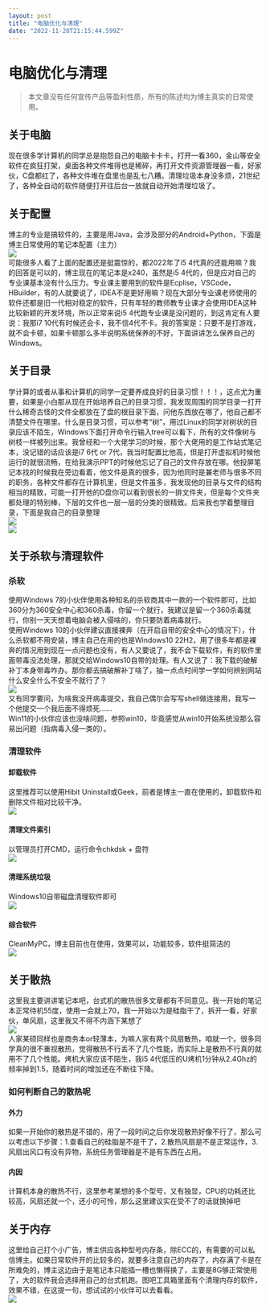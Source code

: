 ```yaml
---
layout: post
title: "电脑优化与清理"
date: "2022-11-20T21:15:44.599Z"
---
```

电脑优化与清理
=======

> 本文章没有任何宣传产品等盈利性质，所有的陈述均为博主真实的日常使用。

关于电脑
----

现在很多学计算机的同学总是抱怨自己的电脑卡卡卡，打开一看360，金山等安全软件在疯狂打架，桌面各种文件堆得也是稀碎，再打开文件资源管理器一看，好家伙，C盘都红了，各种文件堆在盘里也是乱七八糟。清理垃圾本身没多烦，21世纪了，各种全自动的软件随便打开往后台一放就自动开始清理垃圾了。

关于配置
----

博主的专业是搞软件的，主要是用Java，会涉及部分的Android+Python，下面是博主日常使用的笔记本配置（主力）  
![](https://img2022.cnblogs.com/blog/2260278/202211/2260278-20221120153228610-1668973008.png)  
可能很多人看了上面的配置还是挺震惊的，都2022年了i5 4代真的还能用嘛？我的回答是可以的，博主现在的笔记本是x240，虽然是i5 4代的，但是应对自己的专业课基本没有什么压力。专业课主要用到的软件是Ecplise，VSCode，HBuilder，有的人就要说了，IDEA不是更好用嘛？现在大部分专业课老师使用的软件还都是旧一代相对稳定的软件，只有年轻的教师教专业课才会使用IDEA这种比较新颖的开发环境，所以正常来说i5 4代跑专业课是没问题的，到这肯定有人要说：我那i7 10代有时候还会卡，我不信4代不卡。我的答案是：只要不是打游戏，就不会卡顿，如果卡顿那么多半说明系统保养的不好，下面讲讲怎么保养自己的Windows。

关于目录
----

学计算的或者从事和计算机的同学一定要养成良好的目录习惯！！！，这点尤为重要，如果是小白那从现在开始培养自己的目录习惯，我发现周围的同学目录一打开什么稀奇古怪的文件全都放在了盘的根目录下面，问他东西放在哪了，他自己都不清楚文件在哪里。什么是目录习惯，可以参考“树”，用过Linux的同学对树状的目录应该不陌生，Windows下面打开命令行输入tree可以看下，所有的文件像树与树枝一样被列出来。我曾经和一个大佬学习的时候，那个大佬用的是工作站式笔记本，没记错的话应该是i7 6代 or 7代，我当时配置比他高，但是打开虚拟机时候他运行的就很流畅，在给我演示PPT的时候他忘记了自己的文件存放在哪。他投屏笔记本找的时候我在旁边看着，他文件是真的很多，因为他同时是兼老师与很多不同的职务，各种文件都存在计算机里，但是文件虽多，我发现他的目录与文件的结构相当的精致，可能一打开他的D盘你可以看到很长的一排文件夹，但是每个文件夹都处理的特别棒，下层的文件也一层一层的分类的很精致。后来我也学着整理目录，下面是我自己的目录整理  
![](https://img2022.cnblogs.com/blog/2260278/202211/2260278-20221120155152562-1800619950.png)  
![](https://img2022.cnblogs.com/blog/2260278/202211/2260278-20221120155218597-1912409408.png)

关于杀软与清理软件
---------

### 杀软

使用Windows 7的小伙伴使用各种知名的杀软商其中一款的一个软件即可，比如360分为360安全中心和360杀毒，你留一个就行，我建议是留一个360杀毒就行，你别一天天想着电脑会被入侵啥的，你只要防着病毒就行。  
使用Windows 10的小伙伴建议直接裸奔（在开启自带的安全中心的情况下），什么杀软都不用安装，博主自己在用的也是Windows10 22H2，用了很多年都是裸奔的情况用到现在一点问题也没有，有人又要说了，我不会下载软件，有的软件里面带毒没法处理，那就交给Windows10自带的处理。有人又说了：我下载的破解补丁本身带毒咋办。那你都去搞破解补丁啥了，抽一点点时间学一学如何辨别网站什么安全什么不安全不就行了？  
![](https://img2022.cnblogs.com/blog/2260278/202211/2260278-20221120155837352-132122740.png)  
又有同学要问，为啥我没开病毒提交，我自己偶尔会写写shell做连接用，我写一个他提交一个我后面不得烦死......  
Win11的小伙伴应该也没啥问题，参照win10，毕竟感觉从win10开始系统没那么容易出问题（指病毒入侵一类的）。

### 清理软件

#### 卸载软件

这里推荐可以使用Hibit Uninstall或Geek，前者是博主一直在使用的，卸载软件和删除文件相对比较干净。  
![](https://img2022.cnblogs.com/blog/2260278/202211/2260278-20221120163250582-1176072055.png)

#### 清理文件索引

以管理员打开CMD，运行命令chkdsk + 盘符  
![](https://img2022.cnblogs.com/blog/2260278/202211/2260278-20221120163348275-779782254.png)

#### 清理系统垃圾

Windows10自带磁盘清理软件即可  
![](https://img2022.cnblogs.com/blog/2260278/202211/2260278-20221120163500935-1887035508.png)

#### 综合软件

CleanMyPC，博主目前也在使用，效果可以，功能较多，软件挺简洁的  
![](https://img2022.cnblogs.com/blog/2260278/202211/2260278-20221120163652409-970915552.png)

关于散热
----

这里我主要讲讲笔记本吧，台式机的散热很多文章都有不同意见。我一开始的笔记本正常待机55度，使用一会就上70，我一开始以为是硅脂干了，拆开一看，好家伙，单风扇，这里我又不得不内涵下某想了  
![](https://img2022.cnblogs.com/blog/2260278/202211/2260278-20221120160216197-1767030439.png)  
人家某硕同样也是商务本or轻薄本，为嘛人家有两个风扇散热，咱就一个。很多同学真的很不重视散热，觉得散热不行丢不了几个性能，而实际上是散热不行真的就用不了几个性能。烤机大家应该不陌生，我i5 4代低压的U烤机1分钟从2.4Ghz的频率掉到1.5，随着时间的增加还在不断往下降。

### 如何判断自己的散热呢

#### 外力

如果一开始你的散热是不错的，用了一段时间之后你发现散热好像不行了，那么可以考虑以下步骤：1.查看自己的硅脂是不是干了，2.散热风扇是不是正常运作，3.风扇出风口有没有异物，系统任务管理器是不是有东西在占用。

#### 内因

计算机本身的散热不行，这里参考某想的多个型号，又有独显，CPU的功耗还比较高，风扇还就一个，还小的可怜，那么这里建议实在受不了的话就换掉吧

关于内存
----

这里给自己打个小广告，博主供应各种型号内存条，除ECC的，有需要的可以私信博主。如果日常软件开的比较多的，就要多注意自己的内存了，内存满了卡是在所难免的，博主这边由于是笔记本只能插一槽也懒得换了，主要是8G够正常使用了，大的软件我会选择用自己的台式机跑。图吧工具箱里面有个清理内存的软件，效果不错，在这提一句，想试试的小伙伴可以去看看。  
![](https://img2022.cnblogs.com/blog/2260278/202211/2260278-20221120163856895-735990489.png)